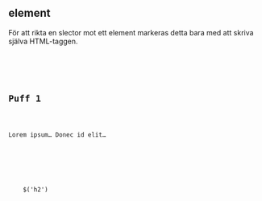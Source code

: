 ##  element

För att rikta en slector mot ett element markeras detta bara med att skriva själva HTML-taggen.

<pre><code class="html">
	<div id="x" class="well">
		<h2>Puff 1</h2>
		<p class="first">Lorem ipsum… Donec id elit…</p>
	</div>
	
</code></pre>

<pre><code class="javascript">
	$('h2')
	
</code></pre>